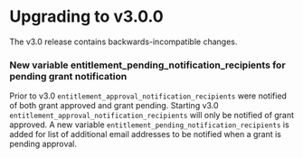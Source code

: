 # Upgrading to v3.0.0

The v3.0 release contains backwards-incompatible changes.


### New variable entitlement_pending_notification_recipients for pending grant notification
Prior to v3.0 `entitlement_approval_notification_recipients` were notified of both grant approved and grant pending. Starting v3.0 `entitlement_approval_notification_recipients` will only be notified of grant approved. A new variable `entitlement_pending_notification_recipients` is added for list of additional email addresses to be notified when a grant is pending approval.
